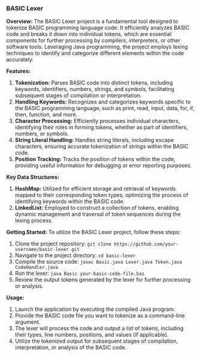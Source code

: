 ### BASIC Lexer

**Overview:**
The BASIC Lexer project is a fundamental tool designed to tokenize BASIC programming language code. It efficiently analyzes BASIC code and breaks it down into individual tokens, which are essential components for further processing by compilers, interpreters, or other software tools. Leveraging Java programming, the project employs lexing techniques to identify and categorize different elements within the code accurately.

**Features:**
1. **Tokenization:** Parses BASIC code into distinct tokens, including keywords, identifiers, numbers, strings, and symbols, facilitating subsequent stages of compilation or interpretation.
2. **Handling Keywords:** Recognizes and categorizes keywords specific to the BASIC programming language, such as print, read, input, data, for, if, then, function, and more.
3. **Character Processing:** Efficiently processes individual characters, identifying their roles in forming tokens, whether as part of identifiers, numbers, or symbols.
4. **String Literal Handling:** Handles string literals, including escape characters, ensuring accurate tokenization of strings within the BASIC code.
5. **Position Tracking:** Tracks the position of tokens within the code, providing useful information for debugging or error reporting purposes.

**Key Data Structures:**
1. **HashMap:** Utilized for efficient storage and retrieval of keywords mapped to their corresponding token types, optimizing the process of identifying keywords within the BASIC code.
2. **LinkedList:** Employed to construct a collection of tokens, enabling dynamic management and traversal of token sequences during the lexing process.

**Getting Started:**
To utilize the BASIC Lexer project, follow these steps:
1. Clone the project repository: `git clone https://github.com/your-username/basic-lexer.git`
2. Navigate to the project directory: `cd basic-lexer`
3. Compile the source code: `javac Basic.java Lexer.java Token.java CodeHandler.java`
4. Run the lexer: `java Basic your-basic-code-file.bas`
5. Review the output tokens generated by the lexer for further processing or analysis.

**Usage:**
1. Launch the application by executing the compiled Java program.
2. Provide the BASIC code file you want to tokenize as a command-line argument.
3. The lexer will process the code and output a list of tokens, including their types, line numbers, positions, and values (if applicable).
4. Utilize the tokenized output for subsequent stages of compilation, interpretation, or analysis of the BASIC code.
